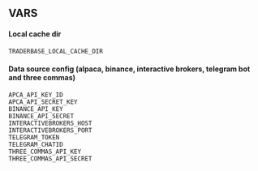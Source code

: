 ## VARS

#### Local cache dir

```
TRADERBASE_LOCAL_CACHE_DIR
```

#### Data source config (alpaca, binance, interactive brokers, telegram bot and three commas)

```
APCA_API_KEY_ID
APCA_API_SECRET_KEY
BINANCE_API_KEY
BINANCE_API_SECRET
INTERACTIVEBROKERS_HOST
INTERACTIVEBROKERS_PORT
TELEGRAM_TOKEN
TELEGRAM_CHATID
THREE_COMMAS_API_KEY
THREE_COMMAS_API_SECRET
```
